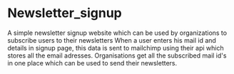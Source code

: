 # Newsletter_signup
A simple newsletter signup website which can be used by organizations to subscribe users to their newsletters
When a user enters his mail id and details in signup page, this data is sent to mailchimp using their api which stores all the email adresses. Organisations get all the subscribed mail id's in one place which can be used to send their newsletters.
